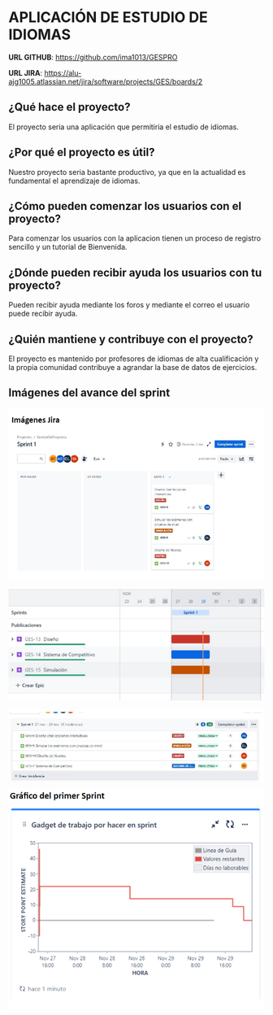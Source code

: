 # APLICACIÓN DE ESTUDIO DE IDIOMAS

**URL GITHUB**: https://github.com/ima1013/GESPRO

**URL JIRA**: https://alu-ajg1005.atlassian.net/jira/software/projects/GES/boards/2  

## ¿Qué hace el proyecto?

El proyecto seria una aplicación que permitiria el estudio de idiomas.

## ¿Por qué el proyecto es útil?

Nuestro proyecto seria bastante productivo, ya que en la actualidad es fundamental el aprendizaje de idiomas.

## ¿Cómo pueden comenzar los usuarios con el proyecto?

Para comenzar los usuarios con la aplicacion tienen un proceso de registro sencillo y un tutorial de Bienvenida.

## ¿Dónde pueden recibir ayuda los usuarios con tu proyecto?

Pueden recibir ayuda mediante los foros y mediante el correo el usuario puede recibir ayuda. 

## ¿Quién mantiene y contribuye con el proyecto?

El proyecto es mantenido por profesores de idiomas de alta cualificación y la propia comunidad contribuye a 
agrandar la base de datos de ejercicios.

## Imágenes del avance del sprint
![Imagen jira sprint 1](https://github.com/ima1013/GESPRO/blob/readme_ActualizadoAdrianJImenez/Captura%20de%20pantalla%202024-01-19%20190014.png)

![Imagen jira sprint 2](https://github.com/ima1013/GESPRO/blob/readme_ActualizadoAdrianJImenez/Captura%20de%20pantalla%202024-01-19%20190047.png)

![Imagen jira sprint 3](https://github.com/ima1013/GESPRO/blob/readme_ActualizadoAdrianJImenez/Captura%20de%20pantalla%202024-01-19%20190103.png)

![Imagen jira sprint 4](https://github.com/ima1013/GESPRO/blob/readme_ActualizadoAdrianJImenez/Captura%20de%20pantalla%202024-01-19%20190123.png)




